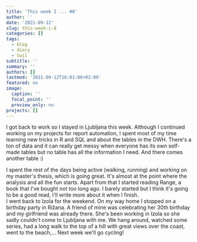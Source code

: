 ```yaml
---
title: 'This week I ... #8'
author: ''
date: '2021-09-12'
slug: this-week-i-8
categories: []
tags:
  - blog
  - diary
  - twil
subtitle: ''
summary: ''
authors: []
lastmod: '2021-09-12T16:01:06+02:00'
featured: no
image:
  caption: ''
  focal_point: ''
  preview_only: no
projects: []
---
```


I got back to work so I stayed in Ljubljana this week. Although I continued working on my projects for report automation, I spent most of my time learning new tricks in R and SQL and about the tables in the DWH. There's a ton of data and it can really get messy when everyone has its own self-made tables but no table has all the information I need. And there comes another table :)

I spent the rest of the days being active (walking, running) and working on my master's thesis, which is going great. It's almost at the point where the analysis and all the fun starts. Apart from that I started reading Range, a book that I've bought not too long ago. I barely started but I think it's going to be a good read, I'll write more about it when I finish. <br>
I went back to Izola for the weekend. On my way home I stopped on a birthday party in Rižana. A friend of mine was celebrating her 30th birthday and my girlfriend was already there. She's been working in Izola so she sadly couldn't come to Ljubljana with me. We hang around, watched some series, had a long walk to the top of a hill with great views over the coast, went to the beach,... Next week we'll go cycling!